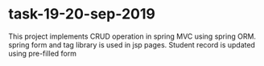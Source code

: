 # task-19-20-sep-2019
This project implements CRUD operation in spring MVC using spring ORM.
spring form and tag library is used in jsp pages.
Student record is updated using pre-filled form
